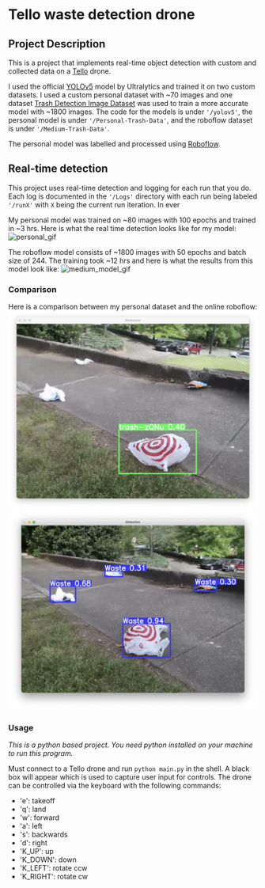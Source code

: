 # Tello waste detection drone

## Project Description
This is a project that implements real-time object detection with custom and collected data on a [Tello](https://www.ryzerobotics.com/de/tello) drone.

I used the official [YOLOv5](https://github.com/ultralytics/yolov5) model by Ultralytics and trained it on two custom datasets. I used a custom personal dataset with ~70 images and one dataset [Trash Detection Image Dataset](https://universe.roboflow.com/trash-dataset-for-oriented-bounded-box/trash-detection-1fjjc/dataset/10) was used to train a more accurate model with ~1800 images. The code for the models is under `'/yolov5'`, the personal model is under `'/Personal-Trash-Data'`, and the roboflow dataset is under `'/Medium-Trash-Data'`.

The personal model was labelled and processed using [Roboflow](https://roboflow.com/).

## Real-time detection
This project uses real-time detection and logging for each run that you do. Each log is documented in the `'/Logs'` directory with each run being labeled `'/runX'` with `X` being the current run iteration. In ever

My personal model was trained on ~80 images with 100 epochs and trained in ~3 hrs. Here is what the real time detection looks like for my model:
![personal_gif](/images/ours.gif)

The roboflow model consists of ~1800 images with 50 epochs and batch size of 244. The training took ~12 hrs and here is what the results from this model look like:
![medium_model_gif](/images/model_.gif)

### Comparison

Here is a comparison between my personal dataset and the online roboflow:
![personal](/images/Our%20model%20frame.png)
![online_model](/images/Medium%20model%20frame.png)

### Usage

*This is a python based project. You need python installed on your machine to run this program.*

Must connect to a Tello drone and run `python main.py` in the shell. A black box will appear which is used to capture user input for controls. The drone can be controlled via the keyboard with the following commands:

* 'e': takeoff
* 'q': land
* 'w': forward
* 'a': left
* 's': backwards
* 'd': right
* 'K_UP': up
* 'K_DOWN': down
* 'K_LEFT': rotate ccw
* 'K_RIGHT': rotate cw